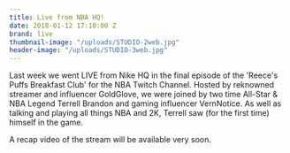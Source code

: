 ```yaml
---
title: Live from NBA HQ!
date: 2018-01-12 17:10:00 Z
brand: live
thumbnail-image: "/uploads/STUDIO-2web.jpg"
header-image: "/uploads/STUDIO-3web.jpg"
---
```


Last week we went LIVE from Nike HQ in the final episode of the 'Reece's Puffs Breakfast Club' for the NBA Twitch Channel. Hosted by reknowned streamer and influencer GoldGlove, we were joined by two time All-Star & NBA Legend Terrell Brandon and gaming influencer VernNotice. As well as talking and playing all things NBA and 2K, Terrell saw (for the first time) himself in the game.

 A recap video of the stream will be available very soon.